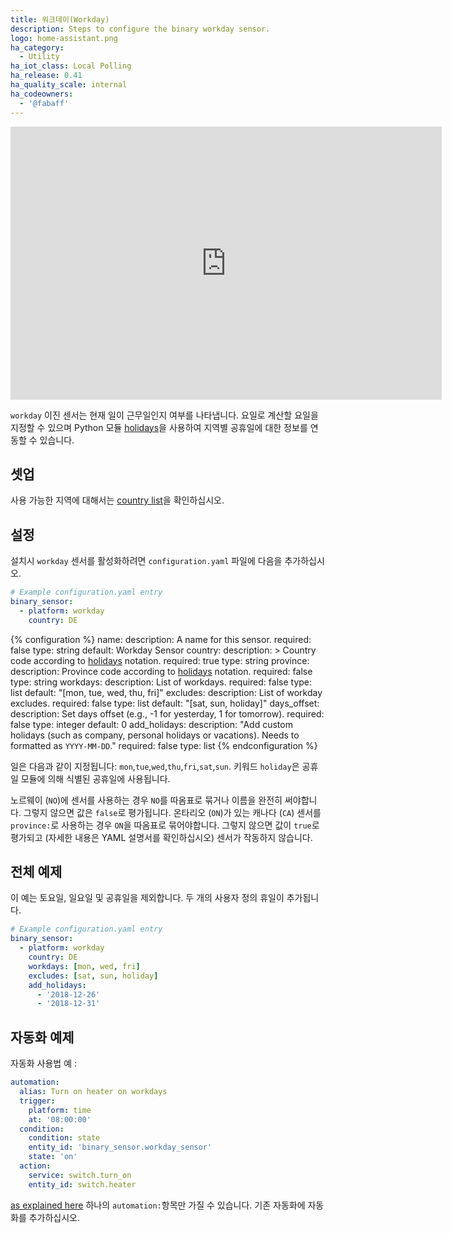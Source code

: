 ```yaml
---
title: 워크데이(Workday)
description: Steps to configure the binary workday sensor.
logo: home-assistant.png
ha_category:
  - Utility
ha_iot_class: Local Polling
ha_release: 0.41
ha_quality_scale: internal
ha_codeowners:
  - '@fabaff'
---
```


<iframe width="690" height="437" src="https://www.youtube.com/embed/MQJvwuwz3Ig" frameborder="0" allow="accelerometer; autoplay; encrypted-media; gyroscope; picture-in-picture" allowfullscreen></iframe>

`workday` 이진 센서는 현재 일이 근무일인지 여부를 나타냅니다. 요일로 계산할 요일을 지정할 수 있으며 Python 모듈 [holidays](https://pypi.python.org/pypi/holidays)을 사용하여 지역별 공휴일에 대한 정보를 연동할 수 있습니다.

## 셋업

사용 가능한 지역에 대해서는 [country list](https://github.com/dr-prodigy/python-holidays#available-countries)을 확인하십시오.

## 설정

설치시 `workday` 센서를 활성화하려면 `configuration.yaml` 파일에 다음을 추가하십시오.

```yaml
# Example configuration.yaml entry
binary_sensor:
  - platform: workday
    country: DE
```

{% configuration %}
name:
  description: A name for this sensor.
  required: false
  type: string
  default: Workday Sensor
country:
  description: >
    Country code according to [holidays](https://pypi.org/project/holidays/) notation.
  required: true
  type: string
province:
  description: Province code according to [holidays](https://pypi.org/project/holidays/) notation.
  required: false
  type: string
workdays:
  description: List of workdays.
  required: false
  type: list
  default: "[mon, tue, wed, thu, fri]"
excludes:
  description: List of workday excludes.
  required: false
  type: list
  default: "[sat, sun, holiday]"
days_offset:
  description: Set days offset (e.g., -1 for yesterday, 1 for tomorrow).
  required: false
  type: integer
  default: 0
add_holidays:
  description: "Add custom holidays (such as company, personal holidays or vacations). Needs to formatted as `YYYY-MM-DD`."
  required: false
  type: list
{% endconfiguration %}

일은 다음과 같이 지정됩니다: `mon`,`tue`,`wed`,`thu`,`fri`,`sat`,`sun`.
키워드 `holiday`은 공휴일 모듈에 의해 식별된 공휴일에 사용됩니다.

<div class='note warning'>

노르웨이 (`NO`)에 센서를 사용하는 경우 `NO`를 따옴표로 묶거나 이름을 완전히 써야합니다.
그렇지 않으면 값은 `false`로 평가됩니다.
온타리오 (`ON`)가 있는 캐나다 (`CA`) 센서를 `province:`로 사용하는 경우 `ON`을 따옴표로 묶어야합니다.
그렇지 않으면 값이 `true`로 평가되고 (자세한 내용은 YAML 설명서를 확인하십시오) 센서가 작동하지 않습니다.

</div>

## 전체 예제

이 예는 토요일, 일요일 및 공휴일을 제외합니다. 두 개의 사용자 정의 휴일이 추가됩니다.

```yaml
# Example configuration.yaml entry
binary_sensor:
  - platform: workday
    country: DE
    workdays: [mon, wed, fri]
    excludes: [sat, sun, holiday]
    add_holidays: 
      - '2018-12-26'
      - '2018-12-31'
```

## 자동화 예제

자동화 사용법 예 :

```yaml
automation:
  alias: Turn on heater on workdays
  trigger:
    platform: time
    at: '08:00:00'
  condition:
    condition: state
    entity_id: 'binary_sensor.workday_sensor'
    state: 'on'
  action:
    service: switch.turn_on
    entity_id: switch.heater
```

<div class='note'>

[as explained here](/docs/configuration/devices/) 하나의 `automation:`항목만 가질 수 있습니다. 기존 자동화에 자동화를 추가하십시오.

</div>
